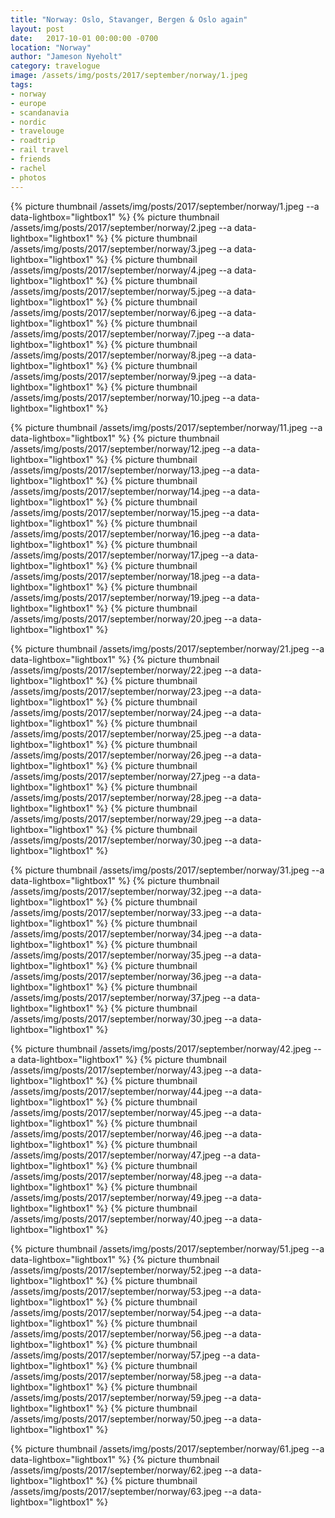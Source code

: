 ```yaml
---
title: "Norway: Oslo, Stavanger, Bergen & Oslo again"
layout: post
date:   2017-10-01 00:00:00 -0700
location: "Norway"
author: "Jameson Nyeholt"
category: travelogue
image: /assets/img/posts/2017/september/norway/1.jpeg
tags:
- norway
- europe
- scandanavia
- nordic
- travelouge
- roadtrip
- rail travel
- friends
- rachel
- photos
---
```


<!--more--> 

{% picture thumbnail /assets/img/posts/2017/september/norway/1.jpeg --a data-lightbox="lightbox1" %}
{% picture thumbnail /assets/img/posts/2017/september/norway/2.jpeg --a data-lightbox="lightbox1" %}
{% picture thumbnail /assets/img/posts/2017/september/norway/3.jpeg --a data-lightbox="lightbox1" %}
{% picture thumbnail /assets/img/posts/2017/september/norway/4.jpeg --a data-lightbox="lightbox1" %}
{% picture thumbnail /assets/img/posts/2017/september/norway/5.jpeg --a data-lightbox="lightbox1" %}
{% picture thumbnail /assets/img/posts/2017/september/norway/6.jpeg --a data-lightbox="lightbox1" %}
{% picture thumbnail /assets/img/posts/2017/september/norway/7.jpeg --a data-lightbox="lightbox1" %}
{% picture thumbnail /assets/img/posts/2017/september/norway/8.jpeg --a data-lightbox="lightbox1" %}
{% picture thumbnail /assets/img/posts/2017/september/norway/9.jpeg --a data-lightbox="lightbox1" %}
{% picture thumbnail /assets/img/posts/2017/september/norway/10.jpeg --a data-lightbox="lightbox1" %}
<!--  -->
{% picture thumbnail /assets/img/posts/2017/september/norway/11.jpeg --a data-lightbox="lightbox1" %}
{% picture thumbnail /assets/img/posts/2017/september/norway/12.jpeg --a data-lightbox="lightbox1" %}
{% picture thumbnail /assets/img/posts/2017/september/norway/13.jpeg --a data-lightbox="lightbox1" %}
{% picture thumbnail /assets/img/posts/2017/september/norway/14.jpeg --a data-lightbox="lightbox1" %}
{% picture thumbnail /assets/img/posts/2017/september/norway/15.jpeg --a data-lightbox="lightbox1" %}
{% picture thumbnail /assets/img/posts/2017/september/norway/16.jpeg --a data-lightbox="lightbox1" %}
{% picture thumbnail /assets/img/posts/2017/september/norway/17.jpeg --a data-lightbox="lightbox1" %}
{% picture thumbnail /assets/img/posts/2017/september/norway/18.jpeg --a data-lightbox="lightbox1" %}
{% picture thumbnail /assets/img/posts/2017/september/norway/19.jpeg --a data-lightbox="lightbox1" %}
{% picture thumbnail /assets/img/posts/2017/september/norway/20.jpeg --a data-lightbox="lightbox1" %}
<!--  -->
{% picture thumbnail /assets/img/posts/2017/september/norway/21.jpeg --a data-lightbox="lightbox1" %}
{% picture thumbnail /assets/img/posts/2017/september/norway/22.jpeg --a data-lightbox="lightbox1" %}
{% picture thumbnail /assets/img/posts/2017/september/norway/23.jpeg --a data-lightbox="lightbox1" %}
{% picture thumbnail /assets/img/posts/2017/september/norway/24.jpeg --a data-lightbox="lightbox1" %}
{% picture thumbnail /assets/img/posts/2017/september/norway/25.jpeg --a data-lightbox="lightbox1" %}
{% picture thumbnail /assets/img/posts/2017/september/norway/26.jpeg --a data-lightbox="lightbox1" %}
{% picture thumbnail /assets/img/posts/2017/september/norway/27.jpeg --a data-lightbox="lightbox1" %}
{% picture thumbnail /assets/img/posts/2017/september/norway/28.jpeg --a data-lightbox="lightbox1" %}
{% picture thumbnail /assets/img/posts/2017/september/norway/29.jpeg --a data-lightbox="lightbox1" %}
{% picture thumbnail /assets/img/posts/2017/september/norway/30.jpeg --a data-lightbox="lightbox1" %}
<!--  -->
{% picture thumbnail /assets/img/posts/2017/september/norway/31.jpeg --a data-lightbox="lightbox1" %}
{% picture thumbnail /assets/img/posts/2017/september/norway/32.jpeg --a data-lightbox="lightbox1" %}
{% picture thumbnail /assets/img/posts/2017/september/norway/33.jpeg --a data-lightbox="lightbox1" %}
{% picture thumbnail /assets/img/posts/2017/september/norway/34.jpeg --a data-lightbox="lightbox1" %}
{% picture thumbnail /assets/img/posts/2017/september/norway/35.jpeg --a data-lightbox="lightbox1" %}
{% picture thumbnail /assets/img/posts/2017/september/norway/36.jpeg --a data-lightbox="lightbox1" %}
{% picture thumbnail /assets/img/posts/2017/september/norway/37.jpeg --a data-lightbox="lightbox1" %}
{% picture thumbnail /assets/img/posts/2017/september/norway/30.jpeg --a data-lightbox="lightbox1" %}
<!--  -->
{% picture thumbnail /assets/img/posts/2017/september/norway/42.jpeg --a data-lightbox="lightbox1" %}
{% picture thumbnail /assets/img/posts/2017/september/norway/43.jpeg --a data-lightbox="lightbox1" %}
{% picture thumbnail /assets/img/posts/2017/september/norway/44.jpeg --a data-lightbox="lightbox1" %}
{% picture thumbnail /assets/img/posts/2017/september/norway/45.jpeg --a data-lightbox="lightbox1" %}
{% picture thumbnail /assets/img/posts/2017/september/norway/46.jpeg --a data-lightbox="lightbox1" %}
{% picture thumbnail /assets/img/posts/2017/september/norway/47.jpeg --a data-lightbox="lightbox1" %}
{% picture thumbnail /assets/img/posts/2017/september/norway/48.jpeg --a data-lightbox="lightbox1" %}
{% picture thumbnail /assets/img/posts/2017/september/norway/49.jpeg --a data-lightbox="lightbox1" %}
{% picture thumbnail /assets/img/posts/2017/september/norway/40.jpeg --a data-lightbox="lightbox1" %}
<!--  -->
{% picture thumbnail /assets/img/posts/2017/september/norway/51.jpeg --a data-lightbox="lightbox1" %}
{% picture thumbnail /assets/img/posts/2017/september/norway/52.jpeg --a data-lightbox="lightbox1" %}
{% picture thumbnail /assets/img/posts/2017/september/norway/53.jpeg --a data-lightbox="lightbox1" %}
{% picture thumbnail /assets/img/posts/2017/september/norway/54.jpeg --a data-lightbox="lightbox1" %}
{% picture thumbnail /assets/img/posts/2017/september/norway/56.jpeg --a data-lightbox="lightbox1" %}
{% picture thumbnail /assets/img/posts/2017/september/norway/57.jpeg --a data-lightbox="lightbox1" %}
{% picture thumbnail /assets/img/posts/2017/september/norway/58.jpeg --a data-lightbox="lightbox1" %}
{% picture thumbnail /assets/img/posts/2017/september/norway/59.jpeg --a data-lightbox="lightbox1" %}
{% picture thumbnail /assets/img/posts/2017/september/norway/50.jpeg --a data-lightbox="lightbox1" %}
<!--  -->
{% picture thumbnail /assets/img/posts/2017/september/norway/61.jpeg --a data-lightbox="lightbox1" %}
{% picture thumbnail /assets/img/posts/2017/september/norway/62.jpeg --a data-lightbox="lightbox1" %}
{% picture thumbnail /assets/img/posts/2017/september/norway/63.jpeg --a data-lightbox="lightbox1" %}